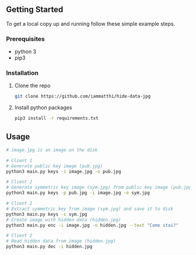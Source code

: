 <!-- GETTING STARTED -->

## Getting Started

To get a local copy up and running follow these simple example steps.

### Prerequisites

- python 3
- pip3

### Installation

1. Clone the repo
   ```sh
   git clone https://github.com/iammatthi/hide-data-jpg
   ```
2. Install python packages
   ```sh
   pip3 install -r requirements.txt
   ```

<!-- USAGE EXAMPLES -->

## Usage

```sh
# image.jpg is an image on the disk

# Client 1
# Generate public key image (pub.jpg)
python3 main.py keys -i image.jpg -o pub.jpg

# Client 2
# Generate symmetric key image (sym.jpg) from public key image (pub.jpg)
python3 main.py keys -p pub.jpg -i image.jpg -o sym.jpg

# Client 1
# Extract symmetric key from image (sym.jpg) and save it to disk
python3 main.py keys -s sym.jpg
# Create image with hidden data (hidden.jpg)
python3 main.py enc -i image.jpg -o hidden.jpg --text "Come stai?"

# Client 2
# Read hidden data from image (hidden.jpg)
python3 main.py dec -i hidden.jpg
```
